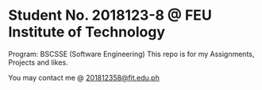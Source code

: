 # Student No. 2018123-8 @ FEU Institute of Technology
Program: BSCSSE (Software Engineering)
This repo is for my Assignments, Projects and likes.

You may contact me @ 201812358@fit.edu.ph

